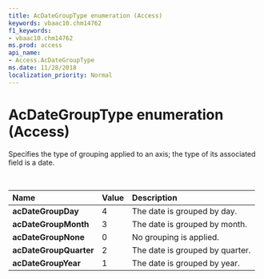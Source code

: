 ```yaml
---
title: AcDateGroupType enumeration (Access)
keywords: vbaac10.chm14762
f1_keywords:
- vbaac10.chm14762
ms.prod: access
api_name:
- Access.AcDateGroupType
ms.date: 11/28/2018
localization_priority: Normal
---
```



# AcDateGroupType enumeration (Access)

Specifies the type of grouping applied to an axis; the type of its associated field is a date.

<br/>

|Name|Value|Description|
|:-----|:-----|:-----|
|**acDateGroupDay**|4|The date is grouped by day.|
|**acDateGroupMonth**|3|The date is grouped by month.|
|**acDateGroupNone**|0|No grouping is applied.|
|**acDateGroupQuarter**|2|The date is grouped by quarter.|
|**acDateGroupYear**|1|The date is grouped by year.|
